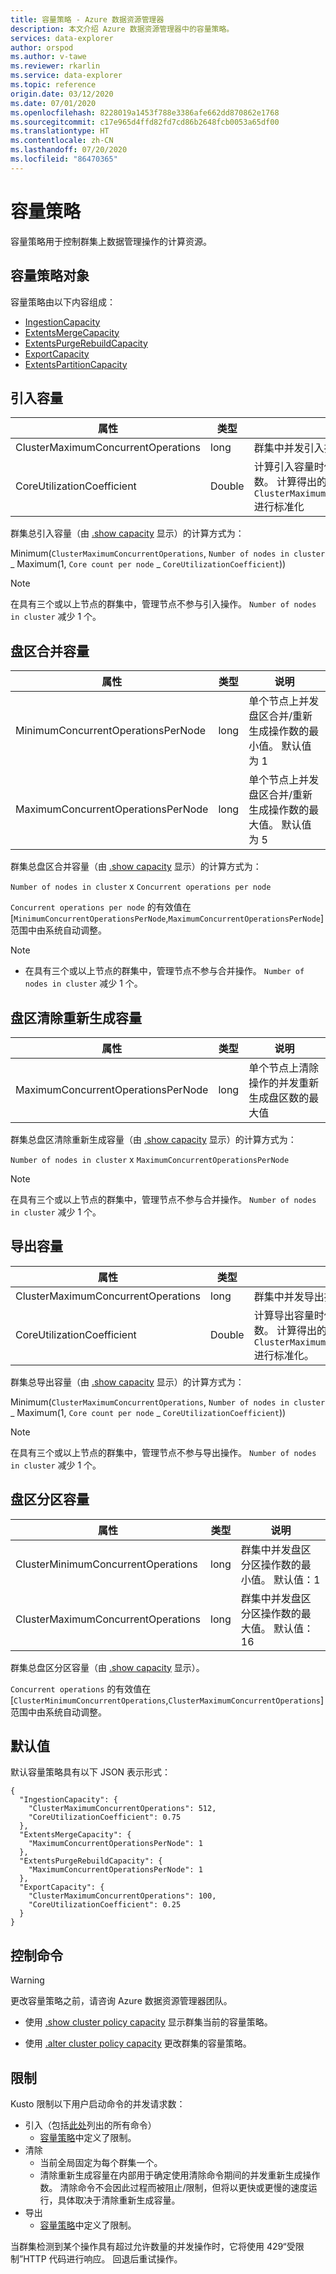 ```yaml
---
title: 容量策略 - Azure 数据资源管理器
description: 本文介绍 Azure 数据资源管理器中的容量策略。
services: data-explorer
author: orspod
ms.author: v-tawe
ms.reviewer: rkarlin
ms.service: data-explorer
ms.topic: reference
origin.date: 03/12/2020
ms.date: 07/01/2020
ms.openlocfilehash: 8228019a1453f788e3386afe662dd870862e1768
ms.sourcegitcommit: c17e965d4ffd82fd7cd86b2648fcb0053a65df00
ms.translationtype: HT
ms.contentlocale: zh-CN
ms.lasthandoff: 07/20/2020
ms.locfileid: "86470365"
---
```

# <a name="capacity-policy"></a>容量策略

容量策略用于控制群集上数据管理操作的计算资源。

## <a name="the-capacity-policy-object"></a>容量策略对象

容量策略由以下内容组成：

- [IngestionCapacity](#ingestion-capacity)
- [ExtentsMergeCapacity](#extents-merge-capacity)
- [ExtentsPurgeRebuildCapacity](#extents-purge-rebuild-capacity)
- [ExportCapacity](#export-capacity)
- [ExtentsPartitionCapacity](#extents-partition-capacity)

## <a name="ingestion-capacity"></a>引入容量

| 属性                           | 类型   | 说明                                                                                                                                                                          |
| ---------------------------------- | ------ | ------------------------------------------------------------------------------------------------------------------------------------------------------------------------------------ |
| ClusterMaximumConcurrentOperations | long   | 群集中并发引入操作数的最大值                                                                                                       |
| CoreUtilizationCoefficient         | Double | 计算引入容量时使用的核心百分比系数。 计算得出的结果将始终由 `ClusterMaximumConcurrentOperations` 进行标准化 |

群集总引入容量（由 [.show capacity](../management/diagnostics.md#show-capacity) 显示）的计算方式为：

Minimum(`ClusterMaximumConcurrentOperations`, `Number of nodes in cluster` _ Maximum(1, `Core count per node` _ `CoreUtilizationCoefficient`))

> [!Note]
> 在具有三个或以上节点的群集中，管理节点不参与引入操作。 `Number of nodes in cluster` 减少 1 个。

## <a name="extents-merge-capacity"></a>盘区合并容量

| 属性                           | 类型 | 说明                                                                                                  |
| ---------------------------------- | ---- | ------------------------------------------------------------------------------------------------------------ |
| MinimumConcurrentOperationsPerNode | long | 单个节点上并发盘区合并/重新生成操作数的最小值。 默认值为 1 |
| MaximumConcurrentOperationsPerNode | long | 单个节点上并发盘区合并/重新生成操作数的最大值。 默认值为 5 |

群集总盘区合并容量（由 [.show capacity](../management/diagnostics.md#show-capacity) 显示）的计算方式为：

`Number of nodes in cluster` x `Concurrent operations per node`

`Concurrent operations per node` 的有效值在 [`MinimumConcurrentOperationsPerNode`,`MaximumConcurrentOperationsPerNode`] 范围中由系统自动调整。

> [!Note]
>
> - 在具有三个或以上节点的群集中，管理节点不参与合并操作。 `Number of nodes in cluster` 减少 1 个。

## <a name="extents-purge-rebuild-capacity"></a>盘区清除重新生成容量

| 属性                           | 类型 | 说明                                                                                        |
| ---------------------------------- | ---- | -------------------------------------------------------------------------------------------------- |
| MaximumConcurrentOperationsPerNode | long | 单个节点上清除操作的并发重新生成盘区数的最大值 |

群集总盘区清除重新生成容量（由 [.show capacity](../management/diagnostics.md#show-capacity) 显示）的计算方式为：

`Number of nodes in cluster` x `MaximumConcurrentOperationsPerNode`

> [!Note]
> 在具有三个或以上节点的群集中，管理节点不参与合并操作。 `Number of nodes in cluster` 减少 1 个。

## <a name="export-capacity"></a>导出容量

| 属性                           | 类型   | 说明                                                                                                                                                                        |
| ---------------------------------- | ------ | ---------------------------------------------------------------------------------------------------------------------------------------------------------------------------------- |
| ClusterMaximumConcurrentOperations | long   | 群集中并发导出操作数的最大值。                                                                                                       |
| CoreUtilizationCoefficient         | Double | 计算导出容量时使用的核心百分比系数。 计算得出的结果将始终由 `ClusterMaximumConcurrentOperations` 进行标准化。 |

群集总导出容量（由 [.show capacity](../management/diagnostics.md#show-capacity) 显示）的计算方式为：

Minimum(`ClusterMaximumConcurrentOperations`, `Number of nodes in cluster` _ Maximum(1, `Core count per node` _ `CoreUtilizationCoefficient`))

> [!Note]
> 在具有三个或以上节点的群集中，管理节点不参与导出操作。 `Number of nodes in cluster` 减少 1 个。

## <a name="extents-partition-capacity"></a>盘区分区容量

| 属性                           | 类型 | 说明                                                                                         |
| ---------------------------------- | ---- | --------------------------------------------------------------------------------------------------- |
| ClusterMinimumConcurrentOperations | long | 群集中并发盘区分区操作数的最小值。 默认值：1  |
| ClusterMaximumConcurrentOperations | long | 群集中并发盘区分区操作数的最大值。 默认值：16 |

群集总盘区分区容量（由 [.show capacity](../management/diagnostics.md#show-capacity) 显示）。

`Concurrent operations` 的有效值在 [`ClusterMinimumConcurrentOperations`,`ClusterMaximumConcurrentOperations`] 范围中由系统自动调整。

## <a name="defaults"></a>默认值

默认容量策略具有以下 JSON 表示形式：

```kusto
{
  "IngestionCapacity": {
    "ClusterMaximumConcurrentOperations": 512,
    "CoreUtilizationCoefficient": 0.75
  },
  "ExtentsMergeCapacity": {
    "MaximumConcurrentOperationsPerNode": 1
  },
  "ExtentsPurgeRebuildCapacity": {
    "MaximumConcurrentOperationsPerNode": 1
  },
  "ExportCapacity": {
    "ClusterMaximumConcurrentOperations": 100,
    "CoreUtilizationCoefficient": 0.25
  }
}
```

## <a name="control-commands"></a>控制命令

> [!WARNING]
> 更改容量策略之前，请咨询 Azure 数据资源管理器团队。

- 使用 [.show cluster policy capacity](capacity-policy.md#show-cluster-policy-capacity) 显示群集当前的容量策略。

- 使用 [.alter cluster policy capacity](capacity-policy.md#alter-cluster-policy-capacity) 更改群集的容量策略。

## <a name="throttling"></a>限制

Kusto 限制以下用户启动命令的并发请求数：

- 引入（包括[此处](../../ingest-data-overview.md)列出的所有命令）
  - [容量策略](#capacity-policy)中定义了限制。
- 清除
  - 当前全局固定为每个群集一个。
  - 清除重新生成容量在内部用于确定使用清除命令期间的并发重新生成操作数。 清除命令不会因此过程而被阻止/限制，但将以更快或更慢的速度运行，具体取决于清除重新生成容量。
- 导出
  - [容量策略](#capacity-policy)中定义了限制。

当群集检测到某个操作具有超过允许数量的并发操作时，它将使用 429“受限制”HTTP 代码进行响应。
回退后重试操作。
